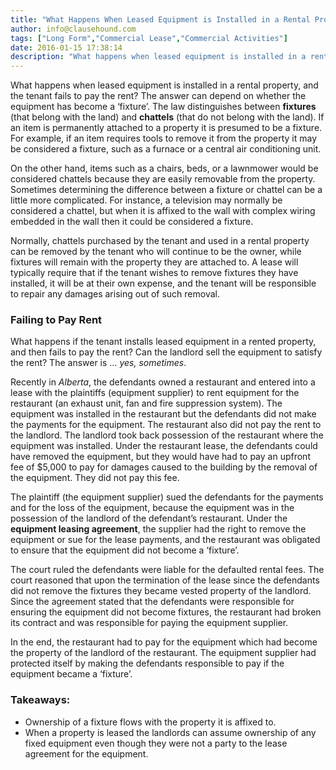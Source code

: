 ```yaml
---
title: "What Happens When Leased Equipment is Installed in a Rental Property?"
author: info@clausehound.com
tags: ["Long Form","Commercial Lease","Commercial Activities"]
date: 2016-01-15 17:38:14
description: "What happens when leased equipment is installed in a rental property, and the tenant fails to pay the rent? The answer can depend on whether the equipment has become a ‘fixture’."
---
```


What happens when leased equipment is installed in a rental property, and the tenant fails to pay the rent? The answer can depend on whether the equipment has become a ‘fixture’. The law distinguishes between **fixtures** (that belong with the land) and **chattels** (that do not belong with the land). If an item is permanently attached to a property it is presumed to be a fixture. For example, if an item requires tools to remove it from the property it may be considered a fixture, such as a furnace or a central air conditioning unit. 

On the other hand, items such as a chairs, beds, or a lawnmower would be considered chattels because they are easily removable from the property. Sometimes determining the difference between a fixture or chattel can be a little more complicated. For instance, a television may normally be considered a chattel, but when it is affixed to the wall with complex wiring embedded in the wall then it could be considered a fixture.

 

Normally, chattels purchased by the tenant and used in a rental property can be removed by the tenant who will continue to be the owner, while fixtures will remain with the property they are attached to. A lease will typically require that if the tenant wishes to remove fixtures they have installed, it will be at their own expense, and the tenant will be responsible to repair any damages arising out of such removal.

 

### Failing to Pay Rent

What happens if the tenant installs leased equipment in a rented property, and then fails to pay the rent? Can the landlord sell the equipment to satisfy the rent? The answer is … *yes, sometimes*.

 

Recently in *Alberta*, the defendants owned a restaurant and entered into a lease with the plaintiffs (equipment supplier) to rent equipment for the restaurant (an exhaust unit, fan and fire suppression system). The equipment was installed in the restaurant but the defendants did not make the payments for the equipment. The restaurant also did not pay the rent to the landlord. The landlord took back possession of the restaurant where the equipment was installed. Under the restaurant lease, the defendants could have removed the equipment, but they would have had to pay an upfront fee of $5,000 to pay for damages caused to the building by the removal of the equipment. They did not pay this fee.

 

The plaintiff (the equipment supplier) sued the defendants for the payments and for the loss of the equipment, because the equipment was in the possession of the landlord of the defendant’s restaurant. Under the **equipment leasing agreement**, the supplier had the right to remove the equipment or sue for the lease payments, and the restaurant was obligated to ensure that the equipment did not become a ‘fixture’.

 

The court ruled the defendants were liable for the defaulted rental fees. The court reasoned that upon the termination of the lease since the defendants did not remove the fixtures they became vested property of the landlord. Since the agreement stated that the defendants were responsible for ensuring the equipment did not become fixtures, the restaurant had broken its contract and was responsible for paying the equipment supplier.

 

In the end, the restaurant had to pay for the equipment which had become the property of the landlord of the restaurant. The equipment supplier had protected itself by making the defendants responsible to pay if the equipment became a ‘fixture’.

 

 

###  Takeaways:
- Ownership of a fixture flows with the property it is affixed to.
- When a property is leased the landlords can assume ownership of any fixed equipment even though they were not a party to the lease agreement for the equipment.

 
